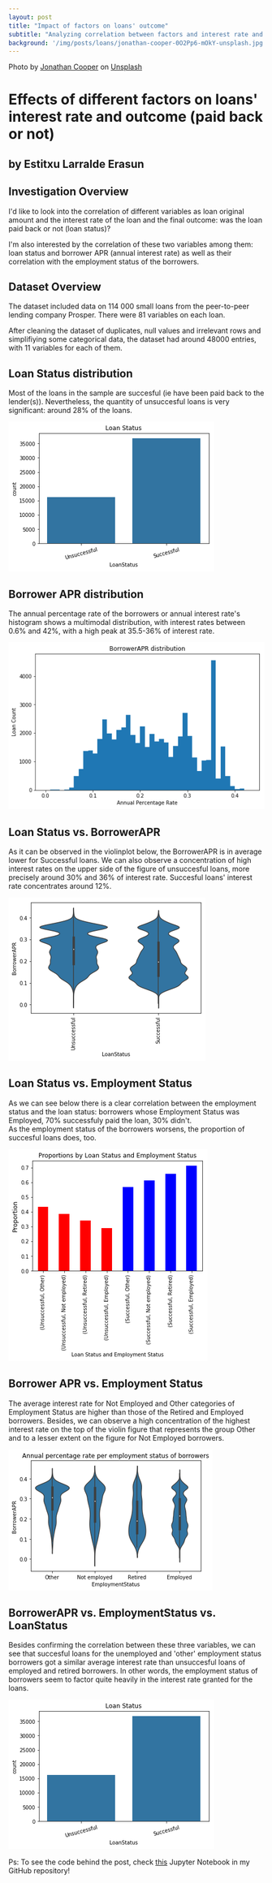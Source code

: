 ```yaml
---
layout: post
title: "Impact of factors on loans' outcome"
subtitle: "Analyzing correlation between factors and interest rate and loans' final outcome"
background: '/img/posts/loans/jonathan-cooper-0O2Pp6-mOkY-unsplash.jpg'
---
```

Photo by <a href="https://unsplash.com/@theshuttervision?utm_source=unsplash&utm_medium=referral&utm_content=creditCopyText">Jonathan Cooper</a> on <a href="https://unsplash.com/s/photos/banking?utm_source=unsplash&utm_medium=referral&utm_content=creditCopyText">Unsplash</a>
  



# Effects of different factors on loans' interest rate and outcome (paid back or not)
## by Estitxu Larralde Erasun


## Investigation Overview

I'd like to look into the correlation of different variables as loan original amount and the interest rate of the loan and the final outcome: was the loan paid back or not (loan status)?

I'm also interested by the correlation of these two variables among them: loan status and borrower APR (annual interest rate) as well as their correlation with the employment status of the borrowers.



## Dataset Overview

The dataset included data on 114 000 small loans from the peer-to-peer lending company Prosper. There were 81 variables on each loan.

After cleaning the dataset of duplicates, null values and irrelevant rows and simplifiying some categorical data, the dataset had around 48000 entries, with 11 variables for each of them.



## Loan Status distribution

Most of the loans in the sample are succesful (ie have been paid back to the lender(s)). Nevertheless, the quantity of unsuccesful loans is very significant: around 28% of the loans.


    
![png](\img\posts\loans\output_15_0.png)
    


## Borrower APR distribution

The annual percentage rate of the borrowers or annual interest rate's histogram shows a multimodal distribution, with interest rates between 0.6% and 42%, with a high peak at 35.5-36% of interest rate.

    
![png](\img\posts\loans\output_17_0.png)
    


## Loan Status vs. BorrowerAPR

As it can be observed in the violinplot below, the BorrowerAPR is in average lower for Successful loans. We can also observe a concentration of high interest rates on the upper side of the figure of unsuccesful loans, more precisely around 30% and 36% of interest rate.
Succesful loans' interest rate concentrates around 12%.

    
![png](\img\posts\loans\output_19_0.png)
    


## Loan Status vs. Employment Status

As we can see below there is a clear correlation between the employment status and the loan status: borrowers whose Employment Status was Employed, 70% successfuly paid the loan, 30% didn't.  
As the employment status of the borrowers worsens, the proportion of succesful loans does, too. 

    
![png](\img\posts\loans\output_21_0.png)
    


## Borrower APR vs. Employment Status

The average interest rate for Not Employed and Other categories of Employment Status are higher than those of the Retired and Employed borrowers. Besides, we can observe a high concentration of the highest interest rate on the top of the violin figure that represents the group Other and to a lesser extent on the figure for Not Employed borrowers.


 
![png](\img\posts\loans\output_23_0.png)
    


## BorrowerAPR vs. EmploymentStatus vs. LoanStatus

Besides confirming the correlation between these three variables, we can see that succesful loans for the unemployed and 'other' employment status borrowers got a similar average interest rate than unsuccesful loans of employed and retired borrowers. In other words, the employment status of borrowers seem to factor quite heavily in the interest rate granted for the loans.

    
![png](\img\posts\loans\output_15_0.png)
    


Ps: To see the code behind the post, check <a href="https://github.com/Pitxunet/Effects-factors-on-loans-rate-outcome/blob/main/Part_II_Prosper_loan.ipynb">this</a> Jupyter Notebook in my GitHub repository!